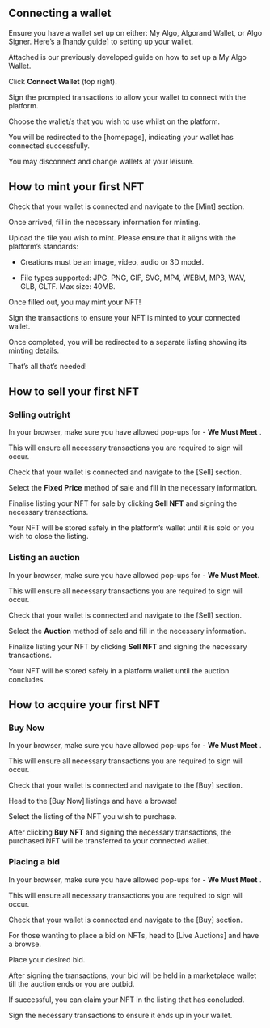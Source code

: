 ## Connecting a wallet

<div tutorial="Step 1">

Ensure you have a wallet set up on either: My Algo, Algorand Wallet, or Algo Signer. Here’s a [handy guide] to setting up your wallet.

Attached is our previously developed guide on how to set up a My Algo Wallet.

</div>

<div tutorial="Step 2">

Click **Connect Wallet** (top right).

</div>

<div tutorial="Step 3">

Sign the prompted transactions to allow your wallet to connect with the platform.

Choose the wallet/s that you wish to use whilst on the platform.

</div>

<div tutorial="Step 4">

You will be redirected to the [homepage], indicating your wallet has connected successfully.

You may disconnect and change wallets at your leisure.

</div>

## How to mint your first NFT

<div tutorial="Step 1">

Check that your wallet is connected and navigate to the [Mint] section.

Once arrived, fill in the necessary information for minting.

</div>

<div tutorial="Step 2">

Upload the file you wish to mint. Please ensure that it aligns with the platform’s standards:

- Creations must be an image, video, audio or 3D model.

- File types supported: JPG, PNG, GIF, SVG, MP4, WEBM, MP3, WAV, GLB, GLTF. Max size: 40MB.

</div>

<div tutorial="Step 3">

Once filled out, you may mint your NFT!

Sign the transactions to ensure your NFT is minted to your connected wallet.

Once completed, you will be redirected to a separate listing showing its minting details.

That’s all that’s needed!

</div>

## How to sell your first NFT

### Selling outright

<div tutorial="Step 1">

In your browser, make sure you have allowed pop-ups for - **We Must Meet** .

This will ensure all necessary transactions you are required to sign will occur.

</div>

<div tutorial="Step 2">

Check that your wallet is connected and navigate to the [Sell] section.

Select the **Fixed Price** method of sale and fill in the necessary information.

</div>

<div tutorial="Step 3">

Finalise listing your NFT for sale by clicking **Sell NFT** and signing the necessary transactions.

Your NFT will be stored safely in the platform’s wallet until it is sold or you wish to close the listing.

</div>

### Listing an auction

<div tutorial="Step 1">

In your browser, make sure you have allowed pop-ups for - **We Must Meet**.

This will ensure all necessary transactions you are required to sign will occur.

</div>

<div tutorial="Step 2">

Check that your wallet is connected and navigate to the [Sell] section.

Select the **Auction** method of sale and fill in the necessary information.

</div>

<div tutorial="Step 2">

Finalize listing your NFT by clicking **Sell NFT** and signing the necessary transactions.

Your NFT will be stored safely in a platform wallet until the auction concludes.

</div>

## How to acquire your first NFT

### Buy Now

<div tutorial="Step 1">

In your browser, make sure you have allowed pop-ups for - **We Must Meet** .

This will ensure all necessary transactions you are required to sign will occur.

</div>
<div tutorial="Step 2">

Check that your wallet is connected and navigate to the [Buy] section.

Head to the [Buy Now] listings and have a browse!

</div>
<div tutorial="Step 3">
Select the listing of the NFT you wish to purchase.

After clicking **Buy NFT** and signing the necessary transactions, the purchased NFT will be transferred to your connected wallet.

</div>

### Placing a bid

<div tutorial="Step 1">

In your browser, make sure you have allowed pop-ups for - **We Must Meet** .

This will ensure all necessary transactions you are required to sign will occur.

</div>

<div tutorial="Step 2">

Check that your wallet is connected and navigate to the [Buy] section.

For those wanting to place a bid on NFTs, head to [Live Auctions] and have a browse.

</div>

<div tutorial="Step 3">

Place your desired bid.

After signing the transactions, your bid will be held in a marketplace wallet till the auction ends or you are outbid.

</div>
<div tutorial="Step 4">

If successful, you can claim your NFT in the listing that has concluded.

Sign the necessary transactions to ensure it ends up in your wallet.

</div>
